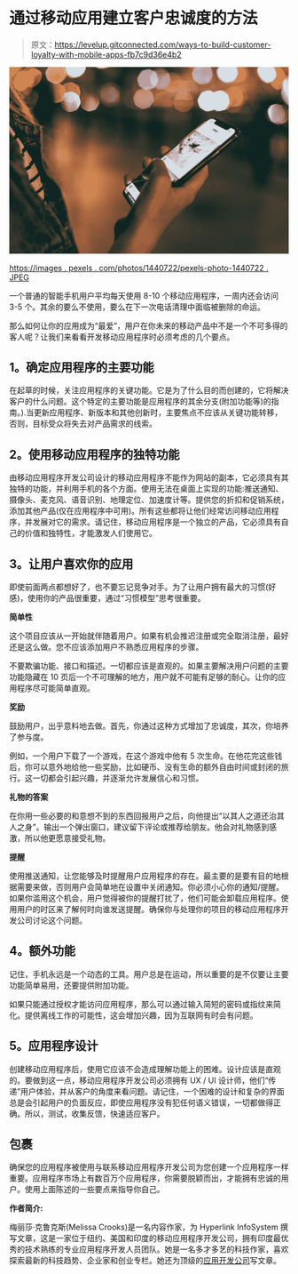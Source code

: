 # 通过移动应用建立客户忠诚度的方法

> 原文：<https://levelup.gitconnected.com/ways-to-build-customer-loyalty-with-mobile-apps-fb7c9d36e4b2>

![](img/525c9b34d2cf9818273bb5b4b7e3b587.png)

[https://images . pexels . com/photos/1440722/pexels-photo-1440722 . JPEG](https://images.pexels.com/photos/1440722/pexels-photo-1440722.jpeg?auto=compress&cs=tinysrgb&dpr=2&h=750&w=1260)

一个普通的智能手机用户平均每天使用 8-10 个移动应用程序，一周内还会访问 3-5 个。其余的要么不使用，要么在下一次电话清理中面临被删除的命运。

那么如何让你的应用成为“最爱”，用户在你未来的移动产品中不是一个不可多得的客人呢？让我们来看看开发移动应用程序时必须考虑的几个要点。

## **1。确定应用程序的主要功能**

在起草的时候，关注应用程序的关键功能。它是为了什么目的而创建的，它将解决客户的什么问题。这个特定的主要功能是应用程序的其余分支(附加功能等)的指南。).当更新应用程序、新版本和其他创新时，主要焦点不应该从关键功能转移，否则，目标受众将失去对产品需求的线索。

## **2。使用移动应用程序的独特功能**

由移动应用程序开发公司设计的移动应用程序不能作为网站的副本，它必须具有其独特的功能，并利用手机的各个方面。使用无法在桌面上实现的功能:推送通知、摄像头、麦克风、语音识别、地理定位、加速度计等。提供您的折扣和促销系统，添加其他产品(仅在应用程序中可用)。所有这些都将让他们经常访问移动应用程序，并发展对它的需求。请记住，移动应用程序是一个独立的产品，它必须具有自己的价值和独特性，才能激发人们使用它。

## **3。让用户喜欢你的应用**

即使前面两点都想好了，也不要忘记竞争对手。为了让用户拥有最大的习惯(好感)，使用你的产品很重要，通过“习惯模型”思考很重要。

**简单性**

这个项目应该从一开始就伴随着用户。如果有机会推迟注册或完全取消注册，最好还是这么做。您不应该添加用户不熟悉应用程序的步骤。

不要欺骗功能、接口和描述。一切都应该是直观的。如果主要解决用户问题的主要功能隐藏在 10 页后一个不可理解的地方，用户就不可能有足够的耐心。让你的应用程序尽可能简单直观。

**奖励**

鼓励用户，出乎意料地去做。首先，你通过这种方式增加了忠诚度，其次，你培养了参与度。

例如，一个用户下载了一个游戏，在这个游戏中他有 5 次生命。在他花完这些钱后，你可以意外地给他一些奖励，比如硬币、没有生命的额外自由时间或封闭的旅行。这一切都会引起兴趣，并逐渐允许发展信心和习惯。

**礼物的答案**

在你用一些必要的和意想不到的东西回报用户之后，向他提出“以其人之道还治其人之身”。输出一个弹出窗口，建议留下评论或推荐给朋友。他会对礼物感到感激，所以他更愿意接受礼物。

**提醒**

使用推送通知，让您能够及时提醒用户应用程序的存在。最主要的是要有目的地根据需要来做，否则用户会简单地在设置中关闭通知。你必须小心你的通知/提醒。如果你滥用这个机会，用户觉得被你的提醒打扰了，他们可能会卸载应用程序。使用用户的时区来了解何时向谁发送提醒。确保你与处理你的项目的移动应用程序开发公司讨论这个问题。

## **4。额外功能**

记住，手机永远是一个动态的工具。用户总是在运动，所以重要的是不仅要让主要功能简单易用，还要提供附加功能。

如果只能通过授权才能访问应用程序，那么可以通过输入简短的密码或指纹来简化。提供离线工作的可能性，这会增加兴趣，因为互联网有时会有问题。

## **5。应用程序设计**

创建移动应用程序后，使用它应该不会造成理解功能上的困难。设计应该是直观的。要做到这一点，移动应用程序开发公司必须拥有 UX / UI 设计师，他们“传递”用户体验，并从客户的角度来看问题。请记住，一个困难的设计和复杂的界面总是会引起用户的负面反应，即使应用程序没有犯任何语义错误，一切都做得正确。所以，测试，收集反馈，快速适应客户。

## 包裹

确保您的应用程序被使用与联系移动应用程序开发公司为您创建一个应用程序一样重要。应用程序市场上有数百万个应用程序，你需要脱颖而出，才能拥有忠诚的用户。使用上面陈述的一些要点来指导你自己。

**作者简介:**

梅丽莎·克鲁克斯(Melissa Crooks)是一名内容作家，为 Hyperlink InfoSystem 撰写文章，这是一家位于纽约、美国和印度的移动应用程序开发公司，拥有印度最优秀的技术熟练的专业应用程序开发人员团队。她是一名多才多艺的科技作家，喜欢探索最新的科技趋势、企业家和创业专栏。她还为顶级的[应用开发公司](https://appdevelopmentcompanies.co)写文章。